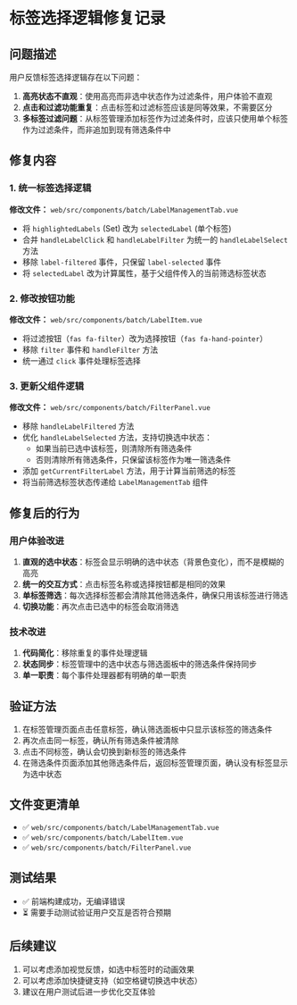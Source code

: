 # 标签选择逻辑修复记录

## 问题描述

用户反馈标签选择逻辑存在以下问题：

1. **高亮状态不直观**：使用高亮而非选中状态作为过滤条件，用户体验不直观
2. **点击和过滤功能重复**：点击标签和过滤标签应该是同等效果，不需要区分
3. **多标签过滤问题**：从标签管理添加标签作为过滤条件时，应该只使用单个标签作为过滤条件，而非追加到现有筛选条件中

## 修复内容

### 1. 统一标签选择逻辑

**修改文件：** `web/src/components/batch/LabelManagementTab.vue`

- 将 `highlightedLabels` (Set) 改为 `selectedLabel` (单个标签)
- 合并 `handleLabelClick` 和 `handleLabelFilter` 为统一的 `handleLabelSelect` 方法
- 移除 `label-filtered` 事件，只保留 `label-selected` 事件
- 将 `selectedLabel` 改为计算属性，基于父组件传入的当前筛选标签状态

### 2. 修改按钮功能

**修改文件：** `web/src/components/batch/LabelItem.vue`

- 将过滤按钮（`fas fa-filter`）改为选择按钮（`fas fa-hand-pointer`）
- 移除 `filter` 事件和 `handleFilter` 方法
- 统一通过 `click` 事件处理标签选择

### 3. 更新父组件逻辑

**修改文件：** `web/src/components/batch/FilterPanel.vue`

- 移除 `handleLabelFiltered` 方法
- 优化 `handleLabelSelected` 方法，支持切换选中状态：
  - 如果当前已选中该标签，则清除所有筛选条件
  - 否则清除所有筛选条件，只保留该标签作为唯一筛选条件
- 添加 `getCurrentFilterLabel` 方法，用于计算当前筛选的标签
- 将当前筛选标签状态传递给 `LabelManagementTab` 组件

## 修复后的行为

### 用户体验改进

1. **直观的选中状态**：标签会显示明确的选中状态（背景色变化），而不是模糊的高亮
2. **统一的交互方式**：点击标签名称或选择按钮都是相同的效果
3. **单标签筛选**：每次选择标签都会清除其他筛选条件，确保只用该标签进行筛选
4. **切换功能**：再次点击已选中的标签会取消筛选

### 技术改进

1. **代码简化**：移除重复的事件处理逻辑
2. **状态同步**：标签管理中的选中状态与筛选面板中的筛选条件保持同步
3. **单一职责**：每个事件处理器都有明确的单一职责

## 验证方法

1. 在标签管理页面点击任意标签，确认筛选面板中只显示该标签的筛选条件
2. 再次点击同一标签，确认所有筛选条件被清除
3. 点击不同标签，确认会切换到新标签的筛选条件
4. 在筛选条件页面添加其他筛选条件后，返回标签管理页面，确认没有标签显示为选中状态

## 文件变更清单

- ✅ `web/src/components/batch/LabelManagementTab.vue`
- ✅ `web/src/components/batch/LabelItem.vue` 
- ✅ `web/src/components/batch/FilterPanel.vue`

## 测试结果

- ✅ 前端构建成功，无编译错误
- ⏳ 需要手动测试验证用户交互是否符合预期

## 后续建议

1. 可以考虑添加视觉反馈，如选中标签时的动画效果
2. 可以考虑添加快捷键支持（如空格键切换选中状态）
3. 建议在用户测试后进一步优化交互体验 